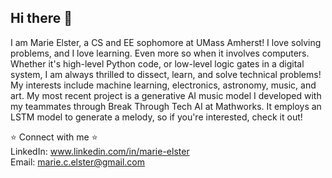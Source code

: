 ## Hi there 👋
I am Marie Elster, a CS and EE sophomore at UMass Amherst! I love solving problems, and I love learning. Even more so when it involves computers. Whether it's high-level Python code, or low-level logic gates in a digital system, I am always thrilled to dissect, learn, and solve technical problems! My interests include machine learning, electronics, astronomy, music, and art. My most recent project is a generative AI music model I developed with my teammates through Break Through Tech AI at Mathworks. It employs an LSTM model to generate a melody, so if you're interested, check it out!

⭐ Connect with me ⭐  
LinkedIn: www.linkedin.com/in/marie-elster  
Email: marie.c.elster@gmail.com  
<!--
**mcelster/mcelster** is a ✨ _special_ ✨ repository because its `README.md` (this file) appears on your GitHub profile.

Here are some ideas to get you started:

- 🔭 I’m currently working on ...
- 🌱 I’m currently learning ...
- 👯 I’m looking to collaborate on ...
- 🤔 I’m looking for help with ...
- 💬 Ask me about ...
- 📫 How to reach me: ...
- 😄 Pronouns: ...
- ⚡ Fun fact: ...
-->
